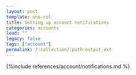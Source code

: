 ```yaml
--- 
layout: post
template: one-col
title: Setting up account notifications
categories: accounts
lead: ""
legacy: false
tags: ["account"]
permalink: /:collection/:path:output_ext
---
```




{%include references/account/notifications.md %}
